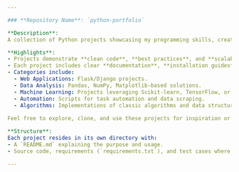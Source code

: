```yaml
---

### **Repository Name**: `python-portfolio`

**Description**:  
A collection of Python projects showcasing my programming skills, creativity, and experience in various domains, including web development, data analysis, machine learning, automation, and more. This portfolio serves as a testament to my passion for Python programming and continuous learning.

**Highlights**:  
- Projects demonstrate **clean code**, **best practices**, and **scalable design**.  
- Each project includes clear **documentation**, **installation guides**, and **examples** for easy understanding.  
- Categories include:
  - Web Applications: Flask/Django projects.
  - Data Analysis: Pandas, NumPy, Matplotlib-based solutions.
  - Machine Learning: Projects leveraging Scikit-learn, TensorFlow, or PyTorch.
  - Automation: Scripts for task automation and data scraping.
  - Algorithms: Implementations of classic algorithms and data structures.
  
Feel free to explore, clone, and use these projects for inspiration or learning purposes!

**Structure**:  
Each project resides in its own directory with:  
- A `README.md` explaining the purpose and usage.  
- Source code, requirements (`requirements.txt`), and test cases where applicable.

---
```


